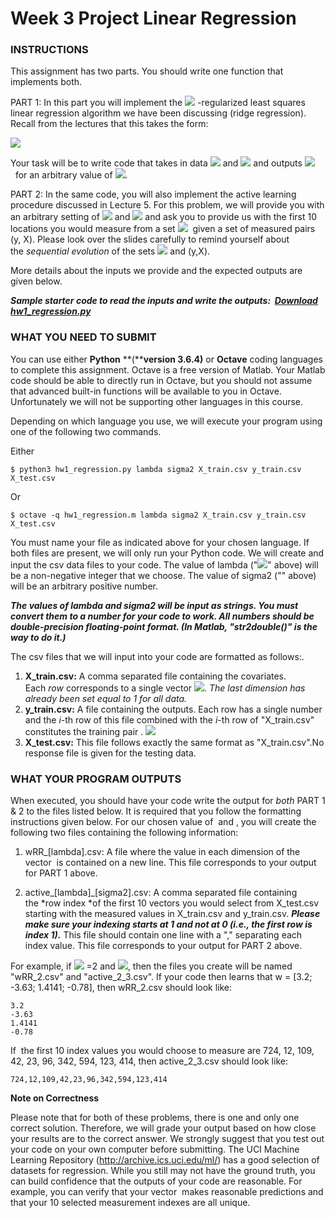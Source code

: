Week 3 Project Linear Regression
================================

### **INSTRUCTIONS**

This assignment has two parts. You should write one function that implements both.

PART 1: In this part you will implement the <img src="https://render.githubusercontent.com/render/math?math=\ell_2"> -regularized least squares linear regression algorithm we have been discussing (ridge regression). Recall from the lectures that this takes the form:

<img src="https://render.githubusercontent.com/render/math?math=\w_{RR} = \arg\min_w \|y - Xw\|^2 + \lambda\|w\|^2">

Your task will be to write code that takes in data <img src="https://render.githubusercontent.com/render/math?math=y"> and <img src="https://render.githubusercontent.com/render/math?math=X"> and outputs <img src="https://render.githubusercontent.com/render/math?math=w_{RR}">  for an arbitrary value of <img src="https://render.githubusercontent.com/render/math?math=\lambda">.

PART 2: In the same code, you will also implement the active learning procedure discussed in Lecture 5. For this problem, we will provide you with an arbitrary setting of <img src="https://render.githubusercontent.com/render/math?math=\lambda"> and <img src="https://render.githubusercontent.com/render/math?math=\sigma^2"> and ask you to provide us with the first 10 locations you would measure from a set <img src="https://render.githubusercontent.com/render/math?math=\mathcal{D} = \{x\}">
 given a set of measured pairs (y, X). Please look over the slides carefully to remind yourself about the *sequential evolution* of the sets <img src="https://render.githubusercontent.com/render/math?math=\mathcal{D}"> and (y,X).

More details about the inputs we provide and the expected outputs are given below.

***Sample starter code to read the inputs and write the outputs:  [Download hw1_regression.py](https://courses.edx.org/assets/courseware/v1/cc7ea4ff8d108fc8528dd28009157b58/asset-v1:ColumbiaX+CSMM.102x+1T2021+type@asset+block/hw1_regression.py)***

### **WHAT YOU NEED TO SUBMIT**

You can use either **Python** **(****version 3.6.4)** or **Octave** coding languages to complete this assignment. Octave is a free version of Matlab. Your Matlab code should be able to directly run in Octave, but you should not assume that advanced built-in functions will be available to you in Octave. Unfortunately we will not be supporting other languages in this course.


Depending on which language you use, we will execute your program using one of the following two commands.


Either

    $ python3 hw1_regression.py lambda sigma2 X_train.csv y_train.csv X_test.csv

Or

    $ octave -q hw1_regression.m lambda sigma2 X_train.csv y_train.csv X_test.csv


You must name your file as indicated above for your chosen language. If both files are present, we will only run your Python code. We will create and input the csv data files to your code. The value of lambda ("<img src="https://render.githubusercontent.com/render/math?math=\sigma^2">" above) will be a non-negative integer that we choose. The value of sigma2 ("" above) will be an arbitrary positive number.


***The values of lambda and sigma2 will be input as strings. You must convert them to a number for your code to work. All numbers should be double-precision floating-point format. (In Matlab, "str2double()" is the way to do it.)***


The csv files that we will input into your code are formatted as follows:.

1.  **X_train.csv:** A comma separated file containing the covariates. Each *row* corresponds to a single vector <img src="https://render.githubusercontent.com/render/math?math=x_i">. *The last dimension has already been set equal to 1 for all data.*
2.  **y_train.csv:** A file containing the outputs. Each row has a single number and the *i*-th row of this file combined with the *i*-th row of "X_train.csv" constitutes the training pair . <img src="https://render.githubusercontent.com/render/math?math=(y_i,x_i)">
3.  **X_test.csv:** This file follows exactly the same format as "X_train.csv".No response file is given for the testing data.

### **WHAT YOUR PROGRAM OUTPUTS**

When executed, you should have your code write the output for *both* PART 1 & 2 to the files listed below. It is required that you follow the formatting instructions given below. For our chosen value of  and , you will create the following two files containing the following information:

1.  wRR_[lambda].csv: A file where the value in each dimension of the vector  is contained on a new line. This file corresponds to your output for PART 1 above.

2.  active_[lambda]_[sigma2].csv: A comma separated file containing the *row index *of the first 10 vectors you would select from X_test.csv starting with the measured values in X_train.csv and y_train.csv. ***Please make sure your indexing starts at 1 and not at 0 (i.e., the first row is index 1).*** This file should contain one line with a "," separating each index value. This file corresponds to your output for PART 2 above.

For example, if <img src="https://render.githubusercontent.com/render/math?math=\lambda"> =2 and <img src="https://render.githubusercontent.com/render/math?math=\sigma^2">, then the files you create will be named "wRR_2.csv" and "active_2_3.csv". If your code then learns that w = [3.2; -3.63; 1.4141; -0.78], then wRR_2.csv should look like:

    3.2
    -3.63
    1.4141
    -0.78

If  the first 10 index values you would choose to measure are 724, 12, 109, 42, 23, 96, 342, 594, 123, 414, then active_2_3.csv should look like:

    724,12,109,42,23,96,342,594,123,414

**Note on Correctness**

Please note that for both of these problems, there is one and only one correct solution. Therefore, we will grade your output based on how close your results are to the correct answer. We strongly suggest that you test out your code on your own computer before submitting. The UCI Machine Learning Repository (http://archive.ics.uci.edu/ml/) has a good selection of datasets for regression. While you still may not have the ground truth, you can build confidence that the outputs of your code are reasonable. For example, you can verify that your vector  makes reasonable predictions and that your 10 selected measurement indexes are all unique.

